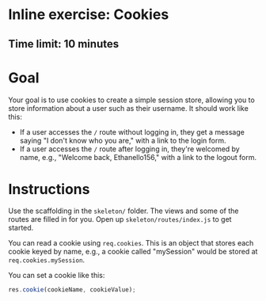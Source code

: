 # Inline exercise: Cookies
## Time limit: 10 minutes

# Goal

Your goal is to use cookies to create a simple session store, allowing you to
store information about a user such as their username. It should work like this:

- If a user accesses the `/` route without logging in, they get a message saying
  "I don't know who you are," with a link to the login form.
- If a user accesses the `/` route after logging in, they're welcomed by name,
  e.g., "Welcome back, Ethanello156," with a link to the logout form.

# Instructions

Use the scaffolding in the `skeleton/` folder. The views and some of the routes
are filled in for you. Open up `skeleton/routes/index.js` to get started.

You can read a cookie using `req.cookies`. This is an object that stores each
cookie keyed by name, e.g., a cookie called "mySession" would be stored at
`req.cookies.mySession`.

You can set a cookie like this:

````javascript
res.cookie(cookieName, cookieValue);
````

